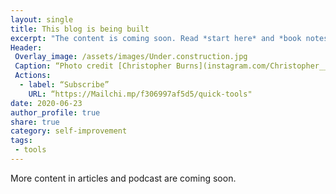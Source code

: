 ```yaml
---
layout: single
title: This blog is being built 
excerpt: "The content is coming soon. Read *start here* and *book notes*, subscribe for updates"
Header: 
 Overlay_image: /assets/images/Under.construction.jpg
 Caption: “Photo credit [Christopher Burns](instagram.com/Christopher__burns)”
 Actions:
  - label: “Subscribe”
    URL: “https://Mailchi.mp/f306997af5d5/quick-tools"
date: 2020-06-23
author_profile: true
share: true 
category: self-improvement
tags:
 - tools
---
```


More content in articles and podcast are coming soon. 